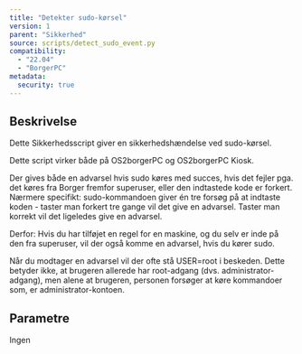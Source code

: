 ```yaml
---
title: "Detekter sudo-kørsel"
version: 1
parent: "Sikkerhed"
source: scripts/detect_sudo_event.py
compatibility:  
  - "22.04"
  - "BorgerPC"
metadata:
  security: true
---
```


## Beskrivelse
Dette Sikkerhedsscript giver en sikkerhedshændelse ved sudo-kørsel.

Dette script virker både på OS2borgerPC og OS2borgerPC Kiosk.

Der gives både en advarsel hvis sudo køres med succes, hvis det fejler pga. det køres fra Borger fremfor superuser, eller den indtastede kode er forkert.
Nærmere specifikt: 
sudo-kommandoen giver én tre forsøg på at indtaste koden - taster man forkert tre gange vil det give en advarsel. Taster man korrekt vil det ligeledes give en advarsel.

Derfor: Hvis du har tilføjet en regel for en maskine, og du selv er inde på den fra superuser, vil der også komme en advarsel, hvis du kører sudo.

Når du modtager en advarsel vil der ofte stå USER=root i beskeden. Dette betyder ikke, at brugeren allerede har root-adgang (dvs. administrator-adgang), men alene at brugeren, personen forsøger at køre kommandoer som, er administrator-kontoen.

## Parametre
Ingen